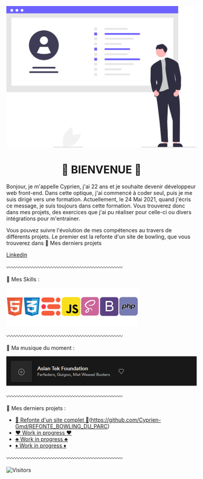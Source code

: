 ![Cover](https://github.com/Cyprien-Gmd/Cyprien-Gmd/blob/main/img/undraw_Updated_resume_re_q1or.svg)

<h1 align="center">🔰 BIENVENUE 🔰</h1>

Bonjour, je m'appelle Cyprien, j'ai 22 ans et je souhaite devenir développeur web front-end. 
Dans cette optique, j'ai commencé à coder seul, puis je me suis dirigé vers une formation. 
Actuellement, le 24 Mai 2021, quand j'écris ce message, je suis toujours dans cette formation.
Vous trouverez donc dans mes projets, des exercices que j'ai pu réaliser pour celle-ci ou divers intégrations pour m'entrainer.

Vous pouvez suivre l'évolution de mes compétences au travers de différents projets. Le premier est la refonte d'un site de bowling, que vous trouverez dans 🔗 Mes derniers projets

[Linkedin](https://www.linkedin.com/in/cyprien-germond-b993271b7/) 

〰〰〰〰〰〰〰〰〰〰〰〰〰〰〰〰〰〰〰〰〰〰

🔗 Mes Skills : 
 
![image](https://github.com/Cyprien-Gmd/Cyprien-Gmd/blob/main/img/mes%20skills.png)

〰〰〰〰〰〰〰〰〰〰〰〰〰〰〰〰〰〰〰〰〰〰

🔗 Ma musique du moment : 

[![Spotify](https://github.com/Cyprien-Gmd/Cyprien-Gmd/blob/main/img/son%20du%20moment.png)](https://open.spotify.com/track/0vIEuJgEaRRtW43zTICknu?si=78ba227f688b48cb)

〰〰〰〰〰〰〰〰〰〰〰〰〰〰〰〰〰〰〰〰〰〰

🔗 Mes derniers projets : 


<!-- BLOG-POST-LIST:START -->
- [🎳 Refonte d'un site complet 🎳](https://bowlingduparc.netlify.app/)(https://github.com/Cyprien-Gmd/REFONTE_BOWLING_DU_PARC)
- [♥ Work in progress ♥]()
- [♣ Work in progress ♣]()
- [♦ Work in progress ♦]()
<!-- BLOG-POST-LIST:END -->


〰〰〰〰〰〰〰〰〰〰〰〰〰〰〰〰〰〰〰〰〰〰

![Visitors](https://visitor-badge.laobi.icu/badge?page_id=Cyprien-Gmd)
